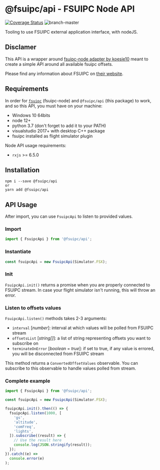 # @fsuipc/api - FSUIPC Node API

[![Coverage Status](https://coveralls.io/repos/github/fsuipc-node/api/badge.svg?branch=master)](https://coveralls.io/github/fsuipc-node/api?branch=master)
![branch-master](https://github.com/fsuipc-node/api/workflows/branch-master/badge.svg?branch=master)

Tooling to use FSUIPC external application interface, with nodeJS.

## Disclamer

This API is a wrapper around [fsuipc-node adapter by koesie10](https://github.com/koesie10/fsuipc-node) meant to create a simple API around all available fsuipc offsets. 

Please find any information about FSUIPC on [their website](http://www.fsuipc.com/).

## Requirements
In order for [`fsuipc`](https://github.com/koesie10/fsuipc-node) (fsuipc-node) and `@fsuipc/api` (this package) to work, and so this API, you must have on your machine:
 - Windows 10 64bits
 - node 12+
 - python 3.7 (don't forget to add it to your PATH)
 - visualstudio 2017+ with desktop C++ package
 - fsuipc installed as flight simulator plugin

Node API usage requirements:
 - `rxjs` >= 6.5.0

## Installation
```
npm i --save @fsuipc/api
or
yarn add @fsuipc/api
```

## API Usage

After import, you can use `FsuipcApi` to listen to provided values. 

### Import

```typescript
import { FsuipcApi } from '@fsuipc/api';
```

### Instantiate

```typescript
const fsuipcApi = new FsuipcApi(Simulator.FSX);
```
### Init

`FsuipcApi.init()` returns a promise when you are properly connected to FSUIPC stream. In case your flight simulator isn't running, this will throw an error.

### Listen to offsets values

`FsuipcApi.listen()` methods takes 2-3 arguments:
 - `interval` [*number*]: interval at which values will be polled from FSUIPC stream
 - `offsetsList` [*string[]*]: a list of string representing offsets you want to subscribe on
 - `terminateOnError` [*boolean* = *true*]: if set to true, if any value is errored, you will be disconnected from FSUIPC stream

This method returns a `ConvertedOffsetValues` observable. You can subscribe to this observable to handle values polled from stream.

### Complete example

```typescript
import { FsuipcApi } from '@fsuipc/api';

const fsuipcApi = new FsuipcApi(Simulator.FSX);

fsuipcApi.init().then(() => {
  fsuipcApi.listen(1000, [
    'gs',
    'altitude',
    'comFreq',
    'lights',
  ]).subscribe((result) => {
    // Use the result here
    console.log(JSON.stringify(result));
  });
}).catch((e) =>
  console.error(e)
);
```
